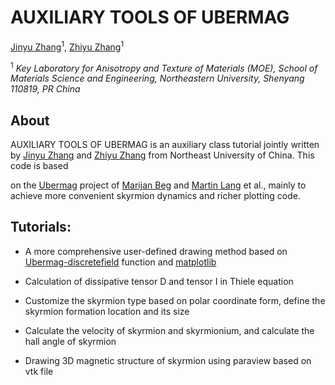# AUXILIARY TOOLS OF UBERMAG

[Jinyu Zhang](https://github.com/code-whale)<sup>1</sup>, [Zhiyu Zhang](https://github.com/ZhiyuZhang001)<sup>1</sup>

<sup>1</sup> *Key Laboratory for Anisotropy and Texture of Materials (MOE), School of Materials Science and Engineering, Northeastern University, Shenyang 110819, PR China*  

## About

AUXILIARY TOOLS OF UBERMAG is an auxiliary class tutorial jointly written by [Jinyu Zhang](https://github.com/code-whale) and [Zhiyu Zhang](https://github.com/ZhiyuZhang001) from Northeast University of China. This code is based 

on the [Ubermag](https://ubermag.github.io/index.html) project of [Marijan Beg](https://github.com/marijanbeg) and [Martin Lang](https://github.com/lang-m) et al., mainly to achieve more convenient skyrmion dynamics and richer plotting code.

## Tutorials:

- A more comprehensive user-defined drawing method based on [Ubermag-discretefield](https://github.com/ubermag/discretisedfield) function and [matplotlib](https://matplotlib.org)

- Calculation of dissipative tensor D and tensor I in Thiele equation

- Customize the skyrmion type based on polar coordinate form, define the skyrmion formation location and its size

- Calculate the velocity of skyrmion and skyrmionium, and calculate the hall angle of skyrmion

- Drawing 3D magnetic structure of skyrmion using paraview based on vtk file
